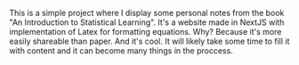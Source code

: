 This is a simple project where I display some personal notes from the book "An Introduction to
Statistical Learning". 
It's a website made in NextJS with implementation of Latex for formatting equations.
Why? Because it's more easily shareable than paper. And it's cool.
It will likely take some time to fill it with content and it can become many things in the proccess.
